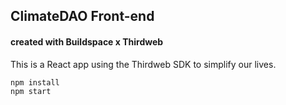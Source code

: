 ## ClimateDAO Front-end 
#### created with Buildspace x Thirdweb
This is a React app using the Thirdweb SDK to simplify our lives.

```
npm install
npm start
```
